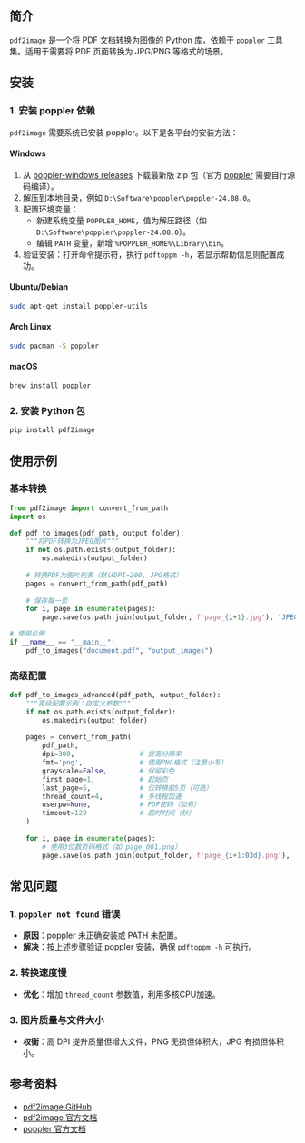 ## 简介
`pdf2image` 是一个将 PDF 文档转换为图像的 Python 库，依赖于 `poppler` 工具集。适用于需要将 PDF 页面转换为 JPG/PNG 等格式的场景。

## 安装

### 1. 安装 poppler 依赖

`pdf2image` 需要系统已安装 poppler。以下是各平台的安装方法：

#### Windows
1. 从 [poppler-windows releases](https://github.com/oschwartz10612/poppler-windows/releases/) 下载最新版 zip 包（官方 [poppler](https://poppler.freedesktop.org/) 需要自行源码编译）。
2. 解压到本地目录，例如 `D:\Software\poppler\poppler-24.08.0`。
3. 配置环境变量：
   - 新建系统变量 `POPPLER_HOME`，值为解压路径（如 `D:\Software\poppler\poppler-24.08.0`）。
   - 编辑 `PATH` 变量，新增 `%POPPLER_HOME%\Library\bin`。
4. 验证安装：打开命令提示符，执行 `pdftoppm -h`，若显示帮助信息则配置成功。

#### Ubuntu/Debian
```bash
sudo apt-get install poppler-utils
```

#### Arch Linux
```bash
sudo pacman -S poppler
```

#### macOS
```bash
brew install poppler
```

### 2. 安装 Python 包
```bash
pip install pdf2image
```

## 使用示例

### 基本转换
```python
from pdf2image import convert_from_path
import os

def pdf_to_images(pdf_path, output_folder):
    """将PDF转换为JPEG图片"""
    if not os.path.exists(output_folder):
        os.makedirs(output_folder)
    
    # 转换PDF为图片列表（默认DPI=200, JPG格式）
    pages = convert_from_path(pdf_path)
    
    # 保存每一页
    for i, page in enumerate(pages):
        page.save(os.path.join(output_folder, f'page_{i+1}.jpg'), 'JPEG')

# 使用示例
if __name__ == "__main__":
    pdf_to_images("document.pdf", "output_images")
```

### 高级配置
```python
def pdf_to_images_advanced(pdf_path, output_folder):
    """高级配置示例：自定义参数"""
    if not os.path.exists(output_folder):
        os.makedirs(output_folder)
    
    pages = convert_from_path(
        pdf_path,
        dpi=300,                # 提高分辨率
        fmt='png',              # 使用PNG格式（注意小写）
        grayscale=False,        # 保留彩色
        first_page=1,           # 起始页
        last_page=5,            # 仅转换前5页（可选）
        thread_count=4,         # 多线程加速
        userpw=None,            # PDF密码（如有）
        timeout=120             # 超时时间（秒）
    )
    
    for i, page in enumerate(pages):
        # 使用3位数页码格式（如 page_001.png）
        page.save(os.path.join(output_folder, f'page_{i+1:03d}.png'), 'PNG')
```

## 常见问题

### 1. `poppler not found` 错误
- **原因**：poppler 未正确安装或 PATH 未配置。
- **解决**：按上述步骤验证 poppler 安装，确保 `pdftoppm -h` 可执行。

### 2. 转换速度慢
- **优化**：增加 `thread_count` 参数值，利用多核CPU加速。

### 3. 图片质量与文件大小
- **权衡**：高 DPI 提升质量但增大文件，PNG 无损但体积大，JPG 有损但体积小。

## 参考资料
- [pdf2image GitHub](https://github.com/Belval/pdf2image)
- [pdf2image 官方文档](https://pypi.org/project/pdf2image/)
- [poppler 官方文档](https://poppler.freedesktop.org/)
